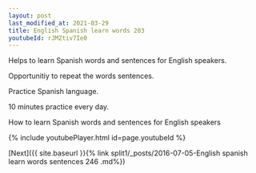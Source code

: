 ```yaml
---
layout: post
last_modified_at: 2021-03-29
title: English Spanish learn words 203 
youtubeId: rJMZtiv7Ie0
---
```

 
 
Helps to learn Spanish words and sentences for English speakers.

Opportunitiy to repeat the words sentences. 

Practice Spanish language. 
 
10 minutes practice every day. 
 
How to learn Spanish words and sentences for English speakers 
 
{% include youtubePlayer.html id=page.youtubeId %}
 
 
[Next]({{ site.baseurl }}{% link  split1/_posts/2016-07-05-English spanish learn words sentences 246 .md%})
 
